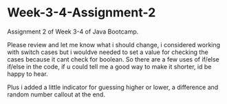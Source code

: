 # Week-3-4-Assignment-2
Assignment 2 of Week 3-4 of Java Bootcamp.

Please review and let me know what i should change, i considered working with switch cases but i wouldve needed to set a value for checking the cases because it cant check for boolean. So there are a few uses of if/else if/else in the code, if u could tell me a good way to make it shorter, id be happy to hear.

Plus i added a little indicator for guessing higher or lower, a difference and random number callout at the end. 
